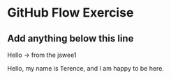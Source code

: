 # GitHub Flow Exercise

## Add anything below this line
Hello -> from the jswee1

Hello, my name is Terence, and I am happy to be here.
